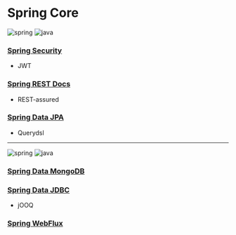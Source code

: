 # Spring Core

![spring](https://img.shields.io/badge/Spring%20boot-2.7.x-green)
![java](https://img.shields.io/badge/Java-11-red)

### [Spring Security](/spring-security-jwt/README.md)

- JWT

### [Spring REST Docs](/spring-rest-docs/README.md)

- REST-assured

### [Spring Data JPA](/spring-data-jpa/README.md)

- Querydsl

---

![spring](https://img.shields.io/badge/Spring%20boot-3.3.x-green)
![java](https://img.shields.io/badge/Java-17-red)

### [Spring Data MongoDB](/spring-data-mongodb/README.md)

### [Spring Data JDBC](/docs/spring-data-jdbc-jooq.md)

- jOOQ

### [Spring WebFlux](/docs/spring-webflux.md)

###   
